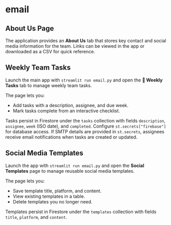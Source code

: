 # email

## About Us Page

The application provides an **About Us** tab that stores key contact and social media information for the team. Links can be viewed in the app or downloaded as a CSV for quick reference.

## Weekly Team Tasks

Launch the main app with `streamlit run email.py` and open the **📝 Weekly Tasks** tab to manage weekly team tasks.

The page lets you:

- Add tasks with a description, assignee, and due week.
- Mark tasks complete from an interactive checklist.

Tasks persist in Firestore under the `tasks` collection with fields `description`, `assignee`, `week` (ISO date), and `completed`. Configure `st.secrets["firebase"]` for database access. If SMTP details are provided in `st.secrets`, assignees receive email notifications when tasks are created or updated.

## Social Media Templates

Launch the app with `streamlit run email.py` and open the **Social Templates** page to manage reusable social media templates.

The page lets you:

- Save template title, platform, and content.
- View existing templates in a table.
- Delete templates you no longer need.

Templates persist in Firestore under the `templates` collection with fields `title`, `platform`, and `content`.
